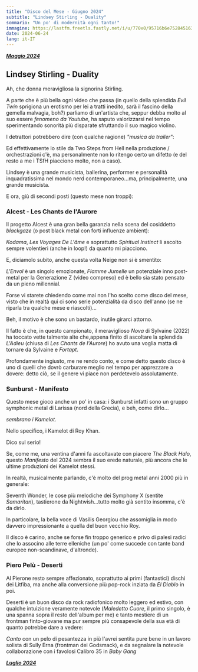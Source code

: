 ```yaml
---
title: "Disco del Mese - Giugno 2024"
subtitle: "Lindsey Stirling - Duality"
sommario: "Un po' di modernità ogni tanto!"
immagine: https://lastfm.freetls.fastly.net/i/u/770x0/95716b6e75284516307f57088aa41cf5.jpg
date: 2024-06-24
lang: it-IT
---
```


[_**Maggio 2024**_](/posts/ita/disco-del-mese-05-2024)

## Lindsey Stirling - Duality

Ah, che donna meravigliosa la signorina Stirling. 

A parte che è più bella ogni video che passa (in quello della splendida _Evil Twin_ sprigiona un erotismo per lei a tratti inedito, sarà il fascino della gemella malvagia, boh?) parliamo di un'artista che, seppur debba molto al suo essere _fenomeno da Youtube_, ha saputo valorizzarsi nel tempo sperimentando sonorità più disparate sfruttando il suo magico violino. 

I detrattori potrebbero dire (con qualche ragione) _"musica da trailer"_: 

Ed effettivamente lo stile da Two Steps from Hell nella produzione / orchestrazioni c'è, ma personalmente non lo ritengo certo un difetto (e del resto a me i TSfH piacciono molto, non a caso).

Lindsey è una grande musicista, ballerina, performer e personalità inquadratissima nel mondo nerd contemporaneo...ma, principalmente, una grande musicista.

E ora, giù di secondi posti (questo mese non troppi):

### Alcest - Les Chants de l'Aurore

Il progetto Alcest è una gran bella garanzia nella scena del cosiddetto _blackgaze_ (o post black metal con forti influenze ambient): 

_Kodama_, _Les Voyages De L'âme_ e soprattutto _Spiritual Instinct_ li ascolto sempre volentieri (anche in loop!) da quanto mi piacciono. 

E, diciamolo subito, anche questa volta Neige non si è smentito: 

_L'Envol_ è un singolo emozionate, _Flamme Jumelle_ un potenziale inno post-metal per la Generazione Z (video compreso) ed è bello sia stato pensato da un pieno millennial.

Forse vi starete chiedendo come mai non l'ho scelto come disco del mese, visto che in realtà qui ci sono serie potenzialità da disco dell'anno (se ne riparla tra qualche mese e riascolti)...

Beh, il motivo è che sono un bastardo, inutile girarci attorno. 

Il fatto è che, in questo campionato, il meraviglioso _Nova_ di Sylvaine (2022) ha toccato vette talmente alte che,appena finito di ascoltare la splendida _L'Adieu_ (chiusa di _Les Chants de l'Aurore_) ho avuto una voglia matta di tornare da Sylvaine e _Fortapt_. 

Profondamente ingiusto, me ne rendo conto, e come detto questo disco è uno di quelli che dovrò carburare meglio nel tempo per apprezzare a dovere: detto ciò, se il genere vi piace non perdetevelo assolutamente.

### Sunburst - Manifesto 

Questo mese gioco anche un po' in casa: i Sunburst infatti sono un gruppo symphonic metal di Larissa (nord della Grecia), e beh, come dirlo...

_sembrano i Kamelot._ 

Nello specifico, i Kamelot di Roy Khan.

Dico sul serio!

Se, come me, una ventina d'anni fa ascoltavate con piacere _The Black Halo_, questo _Manifesto_ del 2024 sembra il suo erede naturale, più ancora che le ultime produzioni dei Kamelot stessi. 

In realtà, musicalmente parlando, c'è molto del prog metal anni 2000 più in generale: 

Seventh Wonder, le cose più melodiche dei Symphony X (sentite _Samaritan_), tastierone da Nightwish...tutto molto già sentito insomma, c'è da dirlo. 

In particolare, la bella voce di Vasilis Georgiou che assomiglia in modo davvero impressionante a quella del buon vecchio Roy.

Il disco è carino, anche se forse fin troppo generico e privo di palesi radici che lo associno alle terre elleniche (un po' come succede con tante band europee non-scandinave, d'altronde).

### Piero Pelù - Deserti

Al Pierone resto sempre affezionato, soprattutto ai primi (fantastici) dischi dei Litfiba, ma anche alla conversione più pop-rock inziata da _El Diablo_ in poi.

Deserti è un buon disco da rock radiofonico molto leggero ed estivo, con qualche intuizione veramente notevole (_Maledetto Cuore_, il primo singolo, è una spanna sopra il resto dell'album per me) e tanto mestiere di un frontman finto-giovane ma pur sempre più consapevole della sua età di quanto potrebbe dare a vedere:

_Canto_ con un pelo di pesantezza in più l'avrei sentita pure bene in un lavoro solista di Sully Erna (frontman dei Godsmack), e da segnalare la notevole collaborazione con i favolosi Calibro 35 in _Baby Gang_

[_**Luglio 2024**_](/posts/ita/disco-del-mese-07-2024)